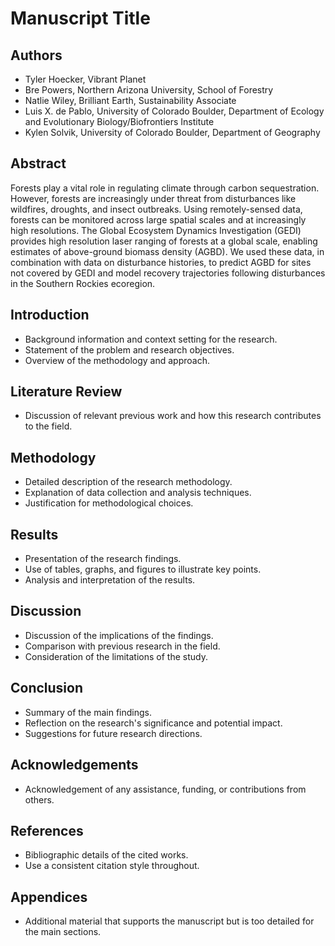 # Manuscript Title

## Authors

- Tyler Hoecker, Vibrant Planet
- Bre Powers, Northern Arizona University, School of Forestry
- Natlie Wiley, Brilliant Earth, Sustainability Associate
- Luis X. de Pablo, University of Colorado Boulder, Department of Ecology and Evolutionary Biology/Biofrontiers Institute
- Kylen Solvik, University of Colorado Boulder, Department of Geography

## Abstract

Forests play a vital role in regulating climate through carbon sequestration. However, forests are increasingly under threat from disturbances like wildfires, droughts, and insect outbreaks. Using remotely-sensed data, forests can be monitored across large spatial scales and at increasingly high resolutions. The Global Ecosystem Dynamics Investigation (GEDI) provides high resolution laser ranging of forests at a global scale, enabling estimates of above-ground biomass density (AGBD). We used these data, in combination with data on disturbance histories, to predict AGBD for sites not covered by GEDI and model recovery trajectories following disturbances in the Southern Rockies ecoregion.

## Introduction

- Background information and context setting for the research.
- Statement of the problem and research objectives.
- Overview of the methodology and approach.

## Literature Review

- Discussion of relevant previous work and how this research contributes to the field.

## Methodology

- Detailed description of the research methodology.
- Explanation of data collection and analysis techniques.
- Justification for methodological choices.

## Results

- Presentation of the research findings.
- Use of tables, graphs, and figures to illustrate key points.
- Analysis and interpretation of the results.

## Discussion

- Discussion of the implications of the findings.
- Comparison with previous research in the field.
- Consideration of the limitations of the study.

## Conclusion

- Summary of the main findings.
- Reflection on the research's significance and potential impact.
- Suggestions for future research directions.

## Acknowledgements

- Acknowledgement of any assistance, funding, or contributions from others.

## References

- Bibliographic details of the cited works.
- Use a consistent citation style throughout.

## Appendices

- Additional material that supports the manuscript but is too detailed for the main sections.
